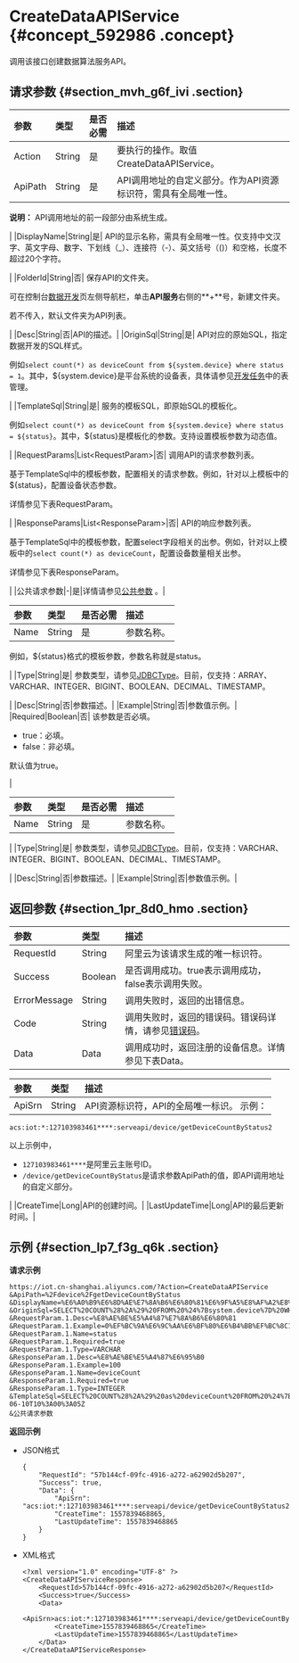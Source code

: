 # CreateDataAPIService {#concept_592986 .concept}

调用该接口创建数据算法服务API。

## 请求参数 {#section_mvh_g6f_ivi .section}

|参数|类型|是否必需|描述|
|:-|:-|:---|:-|
|Action|String|是|要执行的操作。取值CreateDataAPIService。|
|ApiPath|String|是| API调用地址的自定义部分。作为API资源标识符，需具有全局唯一性。

 **说明：** API调用地址的前一段部分由系统生成。

 |
|DisplayName|String|是| API的显示名称，需具有全局唯一性。仅支持中文汉字、英文字母、数字、下划线（\_）、连接符（-）、英文括号（\(\)）和空格，长度不超过20个字符。

 |
|FolderId|String|否| 保存API的文件夹。

 可在控制台[数据开发](https://iot.console.aliyun.com/la/data/develop/list)页左侧导航栏，单击**API服务**右侧的**+**号，新建文件夹。

 若不传入，默认文件夹为API列表。

 |
|Desc|String|否|API的描述。|
|OriginSql|String|是| API对应的原始SQL，指定数据开发的SQL样式。

 例如`select count(*) as deviceCount from ${system.device} where status = 1`。其中，$\{system.device\}是平台系统的设备表，具体请参见[开发任务](../../../../cn.zh-CN/数据开发/数据开发/开发任务.md#)中的表管理。

 |
|TemplateSql|String|是| 服务的模板SQL，即原始SQL的模板化。

 例如`select count(*) as deviceCount from ${system.device} where status = ${status}`。其中，$\{status\}是模板化的参数。支持设置模板参数为动态值。

 |
|RequestParams|List<RequestParam\>|否| 调用API的请求参数列表。

 基于TemplateSql中的模板参数，配置相关的请求参数。例如，针对以上模板中的$\{status\}，配置设备状态参数。

 详情参见下表RequestParam。

 |
|ResponseParams|List<ResponseParam\>|否| API的响应参数列表。

 基于TemplateSql中的模板参数，配置select字段相关的出参。例如，针对以上模板中的`select count(*) as deviceCount`，配置设备数量相关出参。

 详情参见下表ResponseParam。

 |
|公共请求参数|-|是|详情请参见[公共参数](cn.zh-CN/云端开发指南/云端API参考/公共参数.md#) 。|

|参数|类型|是否必需|描述|
|:-|:-|:---|:-|
|Name|String|是| 参数名称。

 例如，$\{status\}格式的模板参数，参数名称就是status。

 |
|Type|String|是| 参数类型，请参见[JDBCType](https://docs.oracle.com/javase/8/docs/api/java/sql/JDBCType.html)。目前，仅支持：ARRAY、VARCHAR、INTEGER、BIGINT、BOOLEAN、DECIMAL、TIMESTAMP。

 |
|Desc|String|否|参数描述。|
|Example|String|否|参数值示例。|
|Required|Boolean|否| 该参数是否必填。

 -   true：必填。
-   false：非必填。

 默认值为true。

 |

|参数|类型|是否必需|描述|
|:-|:-|:---|:-|
|Name|String|是| 参数名称。

 |
|Type|String|是| 参数类型，请参见[JDBCType](https://docs.oracle.com/javase/8/docs/api/java/sql/JDBCType.html)。目前，仅支持：VARCHAR、INTEGER、BIGINT、BOOLEAN、DECIMAL、TIMESTAMP。

 |
|Desc|String|否|参数描述。|
|Example|String|否|参数值示例。|

## 返回参数 {#section_1pr_8d0_hmo .section}

|参数|类型|描述|
|:-|:-|:-|
|RequestId|String|阿里云为该请求生成的唯一标识符。|
|Success|Boolean|是否调用成功。true表示调用成功，false表示调用失败。|
|ErrorMessage|String|调用失败时，返回的出错信息。|
|Code|String|调用失败时，返回的错误码。错误码详情，请参见[错误码](cn.zh-CN/云端开发指南/云端API参考/错误码.md#)。|
|Data|Data|调用成功时，返回注册的设备信息。详情参见下表Data。|

|参数|类型|描述|
|:-|:-|:-|
|ApiSrn|String|API资源标识符，API的全局唯一标识。 示例：

 ``` {#codeblock_i6q_nhh_9r2}
acs:iot:*:127103983461****:serveapi/device/getDeviceCountByStatus2
```

 以上示例中，

 -   `127103983461****`是阿里云主账号ID。
-   `/device/getDeviceCountByStatus`是请求参数ApiPath的值，即API调用地址的自定义部分。

 |
|CreateTime|Long|API的创建时间。|
|LastUpdateTime|Long|API的最后更新时间。|

## 示例 {#section_lp7_f3g_q6k .section}

**请求示例**

``` {#codeblock_tjr_orf_3n9}
https://iot.cn-shanghai.aliyuncs.com/?Action=CreateDataAPIService
&ApiPath=%2Fdevice%2FgetDeviceCountByStatus
&DisplayName=%E6%A0%B9%E6%8D%AE%E7%8A%B6%E6%80%81%E6%9F%A5%E8%AF%A2%E8%AE%BE%E5%A4%87%E6%80%BB%E6%95%B0%E6%8E%A5%E5%8F%A3
&OriginSql=SELECT%20COUNT%28%2A%29%20FROM%20%24%7Bsystem.device%7D%20WHERE%20status%20%3D%201
&RequestParam.1.Desc=%E8%AE%BE%E5%A4%87%E7%8A%B6%E6%80%81
&RequestParam.1.Example=0%EF%BC%9A%E6%9C%AA%E6%BF%80%E6%B4%BB%EF%BC%8C1%EF%BC%9A%E5%9C%A8%E7%BA%BF%EF%BC%8C3%EF%BC%9A%E7%A6%BB%E7%BA%BF%EF%BC%8C%208%EF%BC%9A%E5%B7%B2%E7%A6%81%E6%AD%A2
&RequestParam.1.Name=status
&RequestParam.1.Required=true
&RequestParam.1.Type=VARCHAR
&ResponseParam.1.Desc=%E8%AE%BE%E5%A4%87%E6%95%B0
&ResponseParam.1.Example=100
&ResponseParam.1.Name=deviceCount
&ResponseParam.1.Required=true
&ResponseParam.1.Type=INTEGER
&TemplateSql=SELECT%20COUNT%28%2A%29%20as%20deviceCount%20FROM%20%24%7Bsystem.device%7D%20WHERE%20status%20%3D%20%24%7Bstatus%7D&Timestamp=2019-06-10T10%3A00%3A05Z
&公共请求参数
```

**返回示例**

-   JSON格式

    ``` {#codeblock_uig_re7_sbq}
    {
        "RequestId": "57b144cf-09fc-4916-a272-a62902d5b207", 
        "Success": true, 
        "Data": {
            "ApiSrn": "acs:iot:*:127103983461****:serveapi/device/getDeviceCountByStatus2", 
            "CreateTime": 1557839468865, 
            "LastUpdateTime": 1557839468865
        }
    }
    ```

-   XML格式

    ``` {#codeblock_k5x_srv_6c4}
    <?xml version="1.0" encoding="UTF-8" ?>
    <CreateDataAPIServiceResponse>
        <RequestId>57b144cf-09fc-4916-a272-a62902d5b207</RequestId>
        <Success>true</Success>
        <Data>
            <ApiSrn>acs:iot:*:127103983461****:serveapi/device/getDeviceCountByStatus2</ApiSrn>
            <CreateTime>1557839468865</CreateTime>
            <LastUpdateTime>1557839468865</LastUpdateTime>
        </Data>
    </CreateDataAPIServiceResponse>
    ```


